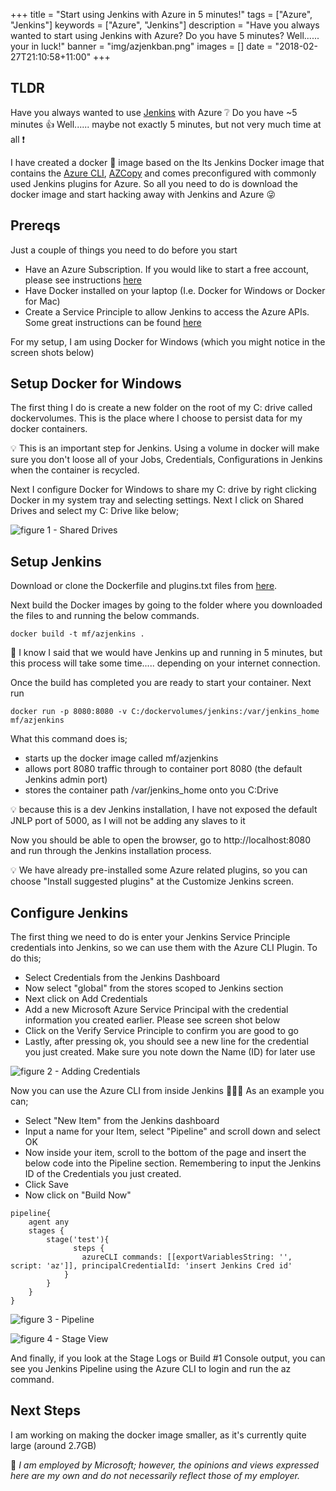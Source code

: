 +++
title = "Start using Jenkins with Azure in 5 minutes!"
tags = ["Azure", "Jenkins"]
keywords = ["Azure", "Jenkins"]
description = "Have you always wanted to start using Jenkins with Azure? Do you have 5 minutes? Well...... your in luck!"
banner = "img/azjenkban.png"
images = []
date = "2018-02-27T21:10:58+11:00"
+++

TLDR
----

Have you always wanted to use [Jenkins](https://jenkins.io) with Azure :grey_question: Do you have ~5 minutes :thumbsup: Well...... maybe not exactly 5 minutes, but not very much time at all :exclamation:

I have created a docker :whale: image based on the lts Jenkins Docker image that contains the [Azure CLI](https://docs.microsoft.com/en-us/cli/azure/overview?view=azure-cli-latest), [AZCopy](https://docs.microsoft.com/en-us/azure/storage/common/storage-use-azcopy-linux?toc=%2fazure%2fstorage%2fblobs%2ftoc.json) and comes preconfigured with commonly used Jenkins plugins for Azure. So all you need to do is download the docker image and start hacking away with Jenkins and Azure :stuck_out_tongue_winking_eye:

Prereqs
----

Just a couple of things you need to do before you start

- Have an Azure Subscription. If you would like to start a free account, please see instructions [here](https://azure.microsoft.com/en-gb/free/)
- Have Docker installed on your laptop (I.e. Docker for Windows or Docker for Mac)
- Create a Service Principle to allow Jenkins to access the Azure APIs. Some great instructions can be found [here](https://docs.microsoft.com/en-us/cli/azure/create-an-azure-service-principal-azure-cli?view=azure-cli-latest#create-the-service-principal)

For my setup, I am using Docker for Windows (which you might notice in the screen shots below)

Setup Docker for Windows
----

The first thing I do is create a new folder on the root of my C: drive called dockervolumes. This is the place where I choose to persist data for my docker containers.

:bulb: This is an important step for Jenkins. Using a volume in docker will make sure you don't loose all of your Jobs, Credentials, Configurations in Jenkins when the container is recycled.

Next I configure Docker for Windows to share my C: drive by right clicking Docker in my system tray and selecting settings. Next I click on Shared Drives and select my C: Drive like below;

![figure 1 - Shared Drives](http://cdn.mfriedrich.cloud/img/jenkaz5.png)

Setup Jenkins
----

Download or clone the Dockerfile and plugins.txt files from [here](https://github.com/fredderf204/dockerimages/tree/master/azurejenkins).

Next build the Docker images by going to the folder where you downloaded the files to and running the below commands.

`docker build -t mf/azjenkins .`

:crystal_ball: I know I said that we would have Jenkins up and running in 5 minutes, but this process will take some time..... depending on your internet connection.

Once the build has completed you are ready to start your container. Next run

`docker run -p 8080:8080 -v C:/dockervolumes/jenkins:/var/jenkins_home mf/azjenkins`

What this command does is;

- starts up the docker image called mf/azjenkins
- allows port 8080 traffic through to container port 8080 (the default Jenkins admin port)
- stores the container path /var/jenkins_home onto you C:Drive

:bulb: because this is a dev Jenkins installation, I have not exposed the default JNLP port of 5000, as I will not be adding any slaves to it

Now you should be able to open the browser, go to http://localhost:8080 and run through the Jenkins installation process.

:bulb: We have already pre-installed some Azure related plugins, so you can choose "Install suggested plugins" at the Customize Jenkins screen.

Configure Jenkins
----

The first thing we need to do is enter your Jenkins Service Principle credentials into Jenkins, so we can use them with the Azure CLI Plugin. To do this;

- Select Credentials from the Jenkins Dashboard
- Now select "global" from the stores scoped to Jenkins section
- Next click on Add Credentials
- Add a new Microsoft Azure Service Principal with the credential information you created earlier. Please see screen shot below
- Click on the Verify Service Principle to confirm you are good to go
- Lastly, after pressing ok, you should see a new line for the credential you just created. Make sure you note down the Name (ID) for later use

![figure 2 - Adding Credentials](http://cdn.mfriedrich.cloud/img/jenkaz51.png)

Now you can use the Azure CLI from inside Jenkins :tada::tada::tada: As an example you can;

- Select "New Item" from the Jenkins dashboard
- Input a name for your Item, select "Pipeline" and scroll down and select OK
- Now inside your item, scroll to the bottom of the page and insert the below code into the Pipeline section. Remembering to input the Jenkins ID of the Credentials you just created.
- Click Save
- Now click on "Build Now"

```
pipeline{
    agent any
    stages {
        stage('test'){
              steps {
                azureCLI commands: [[exportVariablesString: '', script: 'az']], principalCredentialId: 'insert Jenkins Cred id'
            }
        }
    }
}
```

![figure 3 - Pipeline](http://cdn.mfriedrich.cloud/img/jenkaz52.png)

![figure 4 - Stage View](http://cdn.mfriedrich.cloud/img/jenkaz53.png)

And finally, if you look at the Stage Logs or Build #1 Console output, you can see you Jenkins Pipeline using the Azure CLI to login and run the az command. 

Next Steps
----

I am working on making the docker image smaller, as it's currently quite large (around 2.7GB)

:speech_balloon: *I am employed by Microsoft; however, the opinions and views expressed here are my own and do not necessarily reflect those of my employer.*